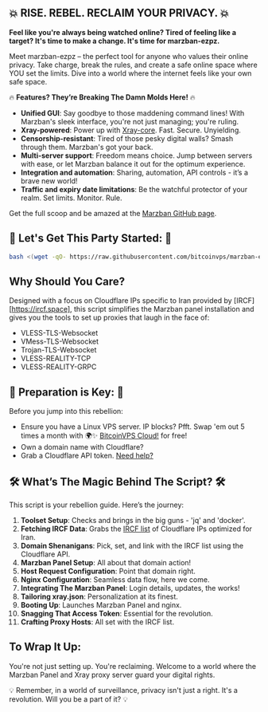 ## 💥 **RISE. REBEL. RECLAIM YOUR PRIVACY.** 💥

**Feel like you're always being watched online? Tired of feeling like a target? It's time to make a change. It's time for marzban-ezpz.**

Meet marzban-ezpz – the perfect tool for anyone who values their online privacy. Take charge, break the rules, and create a safe online space where YOU set the limits. Dive into a world where the internet feels like your own safe space.

🔥 **Features? They’re Breaking The Damn Molds Here!** 🔥

- **Unified GUI**: Say goodbye to those maddening command lines! With Marzban's sleek interface, you're not just managing; you're ruling. 
- **Xray-powered**: Power up with [Xray-core](https://github.com/XTLS/Xray-core). Fast. Secure. Unyielding. 
- **Censorship-resistant**: Tired of those pesky digital walls? Smash through them. Marzban's got your back. 
- **Multi-server support**: Freedom means choice. Jump between servers with ease, or let Marzban balance it out for the optimum experience.
- **Integration and automation**: Sharing, automation, API controls - it’s a brave new world!
- **Traffic and expiry date limitations**: Be the watchful protector of your realm. Set limits. Monitor. Rule.

Get the full scoop and be amazed at the [Marzban GitHub page](https://github.com/Gozargah/Marzban).

## 🚀 **Let's Get This Party Started:** 🚀
```bash
bash <(wget -qO- https://raw.githubusercontent.com/bitcoinvps/marzban-ezpz/main/x.sh)
```

## **Why Should You Care?**
Designed with a focus on Cloudflare IPs specific to Iran provided by [IRCF][https://ircf.space], this script simplifies the Marzban panel installation and gives you the tools to set up proxies that laugh in the face of:

- VLESS-TLS-Websocket
- VMess-TLS-Websocket
- Trojan-TLS-Websocket
- VLESS-REALITY-TCP
- VLESS-REALITY-GRPC

## 🎯 **Preparation is Key:** 🎯
Before you jump into this rebellion:
- Ensure you have a Linux VPS server. IP blocks? Pfft. Swap 'em out 5 times a month with 🌍✨ [BitcoinVPS Cloud!](https://bitcoinvps.cloud) for free!
- Own a domain name with Cloudflare?
- Grab a Cloudflare API token. [Need help?](https://developers.cloudflare.com/fundamentals/api/get-started/create-token/)

## 🛠 **What’s The Magic Behind The Script?** 🛠
This script is your rebellion guide. Here’s the journey:

1. **Toolset Setup**: Checks and brings in the big guns - 'jq' and 'docker'.
2. **Fetching IRCF Data**: Grabs the [IRCF list](https://ircf.space/export.php) of Cloudflare IPs optimized for Iran.
3. **Domain Shenanigans**: Pick, set, and link with the IRCF list using the Cloudflare API.
4. **Marzban Panel Setup**: All about that domain action!
5. **Host Request Configuration**: Point that domain right.
6. **Nginx Configuration**: Seamless data flow, here we come.
7. **Integrating The Marzban Panel**: Login details, updates, the works!
8. **Tailoring xray.json**: Personalization at its finest.
9. **Booting Up**: Launches Marzban Panel and nginx.
10. **Snagging That Access Token**: Essential for the revolution.
11. **Crafting Proxy Hosts**: All set with the IRCF list.

## **To Wrap It Up:**
You're not just setting up. You're reclaiming. Welcome to a world where the Marzban Panel and Xray proxy server guard your digital rights.

💡 Remember, in a world of surveillance, privacy isn't just a right. It's a revolution. Will you be a part of it? 💡